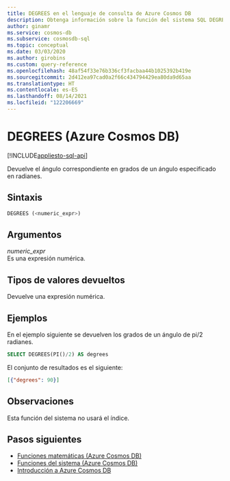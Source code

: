 ```yaml
---
title: DEGREES en el lenguaje de consulta de Azure Cosmos DB
description: Obtenga información sobre la función del sistema SQL DEGREES en Azure Cosmos DB que devuelve el ángulo correspondiente en grados para un ángulo especificado en radianes
author: ginamr
ms.service: cosmos-db
ms.subservice: cosmosdb-sql
ms.topic: conceptual
ms.date: 03/03/2020
ms.author: girobins
ms.custom: query-reference
ms.openlocfilehash: 48af54f33e76b336cf3facbaa44b1025392b419e
ms.sourcegitcommit: 2d412ea97cad0a2f66c434794429ea80da9d65aa
ms.translationtype: HT
ms.contentlocale: es-ES
ms.lasthandoff: 08/14/2021
ms.locfileid: "122206669"
---
```

# <a name="degrees-azure-cosmos-db"></a>DEGREES (Azure Cosmos DB)
[!INCLUDE[appliesto-sql-api](../includes/appliesto-sql-api.md)]

 Devuelve el ángulo correspondiente en grados de un ángulo especificado en radianes.  
  
## <a name="syntax"></a>Sintaxis
  
```sql
DEGREES (<numeric_expr>)  
```  
  
## <a name="arguments"></a>Argumentos
  
*numeric_expr*  
   Es una expresión numérica.  
  
## <a name="return-types"></a>Tipos de valores devueltos
  
  Devuelve una expresión numérica.  
  
## <a name="examples"></a>Ejemplos
  
  En el ejemplo siguiente se devuelven los grados de un ángulo de pi/2 radianes.  
  
```sql
SELECT DEGREES(PI()/2) AS degrees  
```  
  
 El conjunto de resultados es el siguiente:  
  
```json
[{"degrees": 90}]  
```  

## <a name="remarks"></a>Observaciones

Esta función del sistema no usará el índice.

## <a name="next-steps"></a>Pasos siguientes

- [Funciones matemáticas (Azure Cosmos DB)](sql-query-mathematical-functions.md)
- [Funciones del sistema (Azure Cosmos DB)](sql-query-system-functions.md)
- [Introducción a Azure Cosmos DB](../introduction.md)
